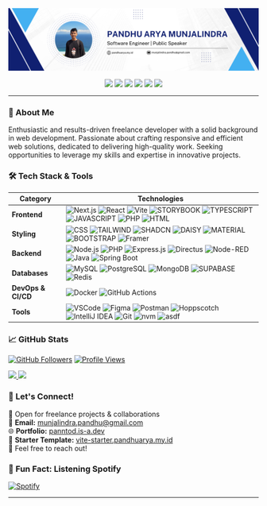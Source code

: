 <a href="https://panntod.is-a.dev">
  <img src="https://raw.githubusercontent.com/panntod/Panntod/refs/heads/main/banner.png" />
</a>

<p align="center">
  <a href="https://www.linkedin.com/in/pandhu-arya"><img src="https://custom-icon-badges.demolab.com/badge/Pandhu%20Arya%20Munjalindra-0A66C2?logo=linkedin-white&logoColor=white"/></a>
  <a href="mailto:munjalindra.pandhu@gmail.com"><img src="https://img.shields.io/badge/Pandhu%20A%20Munjalindra-D14836?logo=gmail&logoColor=white"/></a>
  <a href="https://web.facebook.com/pandhu.munjalindra/"><img src="https://img.shields.io/badge/Pandhu%20Munjalindra-%231877F2.svg?logo=Facebook&logoColor=white"/></a>
  <a href="https://instagram.com/pandhuu.id"><img src="https://img.shields.io/badge/@pandhuu.id-%23E4405F.svg?logo=instagram&logoColor=white"/></a>
  <a href="https://discord.com/users/975960358999171152"><img src="https://img.shields.io/badge/panntod-%237289DA.svg?logo=discord&logoColor=white"/></a>
  <a href="https://open.spotify.com/user/31td447ye2yexn3kggm57cy7jpaa"><img src="https://img.shields.io/badge/panntod-1ED760?logo=spotify&logoColor=white"/></a>
</p>

---

### 🚀 About Me

Enthusiastic and results-driven freelance developer with a solid background in web development. Passionate about crafting responsive and efficient web solutions, dedicated to delivering high-quality work. Seeking opportunities to leverage my skills and expertise in innovative projects.

### 🛠️ Tech Stack & Tools
| Category | Technologies |
|---|---|
| **Frontend** | ![Next.js](https://img.shields.io/badge/Next.js-black?style=for-the-badge&logo=next.js&logoColor=white) ![React](https://img.shields.io/badge/react-%2320232a.svg?style=for-the-badge&logo=react&logoColor=%2361DAFB) ![Vite](https://img.shields.io/badge/vite-%23646CFF.svg?style=for-the-badge&logo=vite&logoColor=white) ![STORYBOOK](https://img.shields.io/badge/storybook-FF4785?style=for-the-badge&logo=storybook&logoColor=white) ![TYPESCRIPT](https://img.shields.io/badge/typescript-%23007ACC.svg?style=for-the-badge&logo=typescript&logoColor=white) ![JAVASCRIPT](https://img.shields.io/badge/javascript-%23323330.svg?style=for-the-badge&logo=javascript&logoColor=%23F7DF1E) ![PHP](https://img.shields.io/badge/php-%23777BB4.svg?style=for-the-badge&logo=php&logoColor=white) ![HTML](https://img.shields.io/badge/html-%23E34F26.svg?style=for-the-badge&logo=html5&logoColor=white) |
| **Styling** | ![CSS](https://img.shields.io/badge/CSS-639?logo=css&logoColor=fff&style=for-the-badge) ![TAILWIND](https://img.shields.io/badge/tailwindcss-%2338B2AC.svg?style=for-the-badge&logo=tailwind-css&logoColor=white) ![SHADCN](https://img.shields.io/badge/shadcn%2Fui-000?logo=shadcnui&logoColor=white&style=for-the-badge) ![DAISY](https://img.shields.io/badge/daisyui-5A0EF8?style=for-the-badge&logo=daisyui&logoColor=white) ![MATERIAL](https://img.shields.io/badge/materialui-0081CB?style=for-the-badge&logo=mui&logoColor=white) ![BOOTSTRAP](https://img.shields.io/badge/bootstrap-%238511FA.svg?style=for-the-badge&logo=bootstrap&logoColor=white) ![Framer](https://img.shields.io/badge/Framer-05F?logo=framer&logoColor=fff&style=for-the-badge) |
| **Backend** | ![Node.js](https://img.shields.io/badge/Node.js-6DA55F?logo=node.js&logoColor=white&style=for-the-badge) ![PHP](https://img.shields.io/badge/php-%23777BB4.svg?style=for-the-badge&logo=php&logoColor=white) ![Express.js](https://img.shields.io/badge/Express.js-%23404d59.svg?logo=express&logoColor=%2361DAFB&style=for-the-badge) ![Directus](https://img.shields.io/badge/Directus-000000?style=for-the-badge&logo=directus&logoColor=white) ![Node-RED](https://img.shields.io/badge/Node--RED-B92828?style=for-the-badge&logo=nodered&logoColor=white) ![Java](https://img.shields.io/badge/Java-%23ED8B00.svg?logo=openjdk&logoColor=white&style=for-the-badge) ![Spring Boot](https://img.shields.io/badge/Spring%20Boot-6DB33F?logo=springboot&logoColor=fff&style=for-the-badge) |
| **Databases** | ![MySQL](https://img.shields.io/badge/mysql-%2300000f.svg?style=for-the-badge&logo=mysql&logoColor=white) ![PostgreSQL](https://img.shields.io/badge/Postgres-%23316192.svg?logo=postgresql&logoColor=white&style=for-the-badge) ![MongoDB](https://img.shields.io/badge/MongoDB-%234ea94b.svg?style=for-the-badge&logo=mongodb&logoColor=white) ![SUPABASE](https://img.shields.io/badge/supabase-3ECF8E?style=for-the-badge&logo=supabase&logoColor=white) ![Redis](https://img.shields.io/badge/Redis-%23DC382D.svg?style=for-the-badge&logo=redis&logoColor=white) |
| **DevOps & CI/CD** | ![Docker](https://img.shields.io/badge/Docker-2496ED?logo=docker&logoColor=fff&style=for-the-badge) ![GitHub Actions](https://img.shields.io/badge/GitHub_Actions-2088FF?logo=github-actions&logoColor=white&style=for-the-badge) |
| **Tools** | ![VSCode](https://custom-icon-badges.demolab.com/badge/VS%20Code-0078d7.svg?logo=vsc&logoColor=white&style=for-the-badge) ![Figma](https://img.shields.io/badge/figma-%23F24E1E.svg?style=for-the-badge&logo=figma&logoColor=white) ![Postman](https://img.shields.io/badge/Postman-FF6C37?style=for-the-badge&logo=postman&logoColor=white) ![Hoppscotch](https://img.shields.io/badge/Hoppscotch-00ADB5?style=for-the-badge&logo=hoppscotch&logoColor=white) ![IntelliJ IDEA](https://img.shields.io/badge/IntelliJIDEA-000000.svg?logo=intellij-idea&logoColor=white&style=for-the-badge) ![Git](https://img.shields.io/badge/Git-F05032?logo=git&logoColor=fff&style=for-the-badge)  ![nvm](https://img.shields.io/badge/nvm-3C873A?logo=node.js&logoColor=fff&style=for-the-badge) ![asdf](https://img.shields.io/badge/asdf-3A3A3A?logo=gnu-bash&logoColor=fff&style=for-the-badge)|

### 📈 GitHub Stats

[![GitHub Followers](https://img.shields.io/github/followers/panntod?logo=github&style=for-the-badge&color=6082B0)](https://www.github.com/panntod)
[![Profile Views](https://komarev.com/ghpvc/?username=panntod&style=flat-square&color=6082B0&style=for-the-badge)](https://www.github.com/panntod)

<a href="https://github.com/panntod">
  <img height="180em" src="https://github-readme-stats.vercel.app/api?username=panntod&show_icons=true&theme=dark&hide_border=true"/>
</a>
<a href="https://github.com/panntod">
  <img height="180em" src="https://github-readme-stats.vercel.app/api/top-langs/?username=panntod&layout=compact&theme=dark&hide_border=true"/>
</a>

### 🤝 Let's Connect!

💼 Open for freelance projects & collaborations  
📧 **Email:** munjalindra.pandhu@gmail.com  
🌐 **Portfolio:** [panntod.is-a.dev](https://panntod.is-a.dev)  
📍 **Starter Template:** [vite-starter.pandhuarya.my.id](https://vite-starter.pandhuarya.my.id)  
💬 Feel free to reach out!

### 🎵 Fun Fact: Listening Spotify

[![Spotify](https://panntod-spotify-readme.vercel.app/)](https://github.com/panntod/Spotify-Readme)

---

